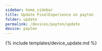 ```yaml
---
sidebar: home_sidebar
title: Update PixelExperience on payton
folder: update
permalink: /devices/payton/update
device: payton
---
```

{% include templates/device_update.md %}
